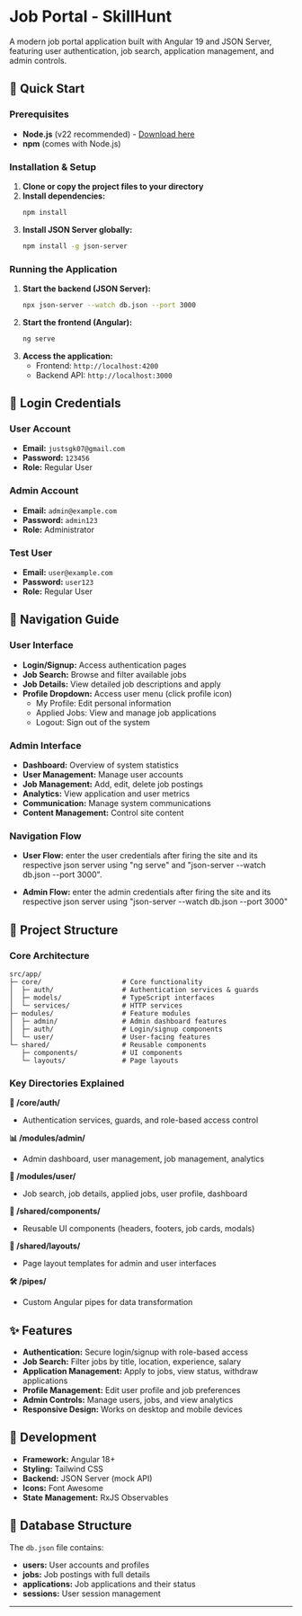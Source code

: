 # Job Portal - SkillHunt

A modern job portal application built with Angular 19 and JSON Server, featuring user authentication, job search, application management, and admin controls.

## 🚀 Quick Start

### Prerequisites
- **Node.js** (v22 recommended) - [Download here](https://nodejs.org/)
- **npm** (comes with Node.js)

### Installation & Setup
1. **Clone or copy the project files to your directory**
2. **Install dependencies:**
   ```bash
   npm install
   ```
3. **Install JSON Server globally:**
   ```bash
   npm install -g json-server
   ```

### Running the Application
1. **Start the backend (JSON Server):**
   ```bash
   npx json-server --watch db.json --port 3000
   ```
2. **Start the frontend (Angular):**
   ```bash
   ng serve
   ```
3. **Access the application:**
   - Frontend: `http://localhost:4200`
   - Backend API: `http://localhost:3000`

## 🔑 Login Credentials

### User Account
- **Email:** `justsgk07@gmail.com`
- **Password:** `123456`
- **Role:** Regular User

### Admin Account
- **Email:** `admin@example.com`
- **Password:** `admin123`
- **Role:** Administrator

### Test User
- **Email:** `user@example.com`
- **Password:** `user123`
- **Role:** Regular User

## 🧭 Navigation Guide

### User Interface
- **Login/Signup:** Access authentication pages
- **Job Search:** Browse and filter available jobs
- **Job Details:** View detailed job descriptions and apply
- **Profile Dropdown:** Access user menu (click profile icon)
  - My Profile: Edit personal information
  - Applied Jobs: View and manage job applications
  - Logout: Sign out of the system

### Admin Interface
- **Dashboard:** Overview of system statistics
- **User Management:** Manage user accounts
- **Job Management:** Add, edit, delete job postings
- **Analytics:** View application and user metrics
- **Communication:** Manage system communications
- **Content Management:** Control site content
### Navigation Flow
- **User Flow:** enter the user credentials after firing the site and its respective json server using "ng serve" and "json-server --watch db.json --port 3000".


- **Admin Flow:** enter the admin credentials after firing the site and its respective json server using "json-server --watch db.json --port 3000"

## 📁 Project Structure

### Core Architecture
```
src/app/
├─ core/                    # Core functionality
│  ├─ auth/                 # Authentication services & guards
│  ├─ models/               # TypeScript interfaces
│  └─ services/             # HTTP services
├─ modules/                 # Feature modules
│  ├─ admin/                # Admin dashboard features
│  ├─ auth/                 # Login/signup components
│  └─ user/                 # User-facing features
└─ shared/                  # Reusable components
   ├─ components/           # UI components
   └─ layouts/              # Page layouts
```

### Key Directories Explained

**🔐 /core/auth/**
- Authentication services, guards, and role-based access control

**📊 /modules/admin/**
- Admin dashboard, user management, job management, analytics

**👤 /modules/user/**
- Job search, job details, applied jobs, user profile, dashboard

**🔗 /shared/components/**
- Reusable UI components (headers, footers, job cards, modals)

**🎨 /shared/layouts/**
- Page layout templates for admin and user interfaces

**🛠️ /pipes/**
- Custom Angular pipes for data transformation

## ✨ Features

- **Authentication:** Secure login/signup with role-based access
- **Job Search:** Filter jobs by title, location, experience, salary
- **Application Management:** Apply to jobs, view status, withdraw applications
- **Profile Management:** Edit user profile and job preferences
- **Admin Controls:** Manage users, jobs, and view analytics
- **Responsive Design:** Works on desktop and mobile devices

## 🔧 Development

- **Framework:** Angular 18+
- **Styling:** Tailwind CSS
- **Backend:** JSON Server (mock API)
- **Icons:** Font Awesome
- **State Management:** RxJS Observables

## 📝 Database Structure

The `db.json` file contains:
- **users:** User accounts and profiles
- **jobs:** Job postings with full details
- **applications:** Job applications and their status
- **sessions:** User session management

---

                                            
